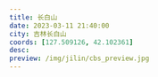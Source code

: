 ```yaml
---
title: 长白山
date: 2023-03-11 21:40:00
city: 吉林长白山
coords: [127.509126, 42.102361]
desc:
preview: /img/jilin/cbs_preview.jpg
---
```


